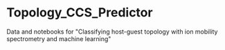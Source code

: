 # Topology_CCS_Predictor
Data and notebooks for "Classifying host-guest topology with ion mobility spectrometry and machine learning"
